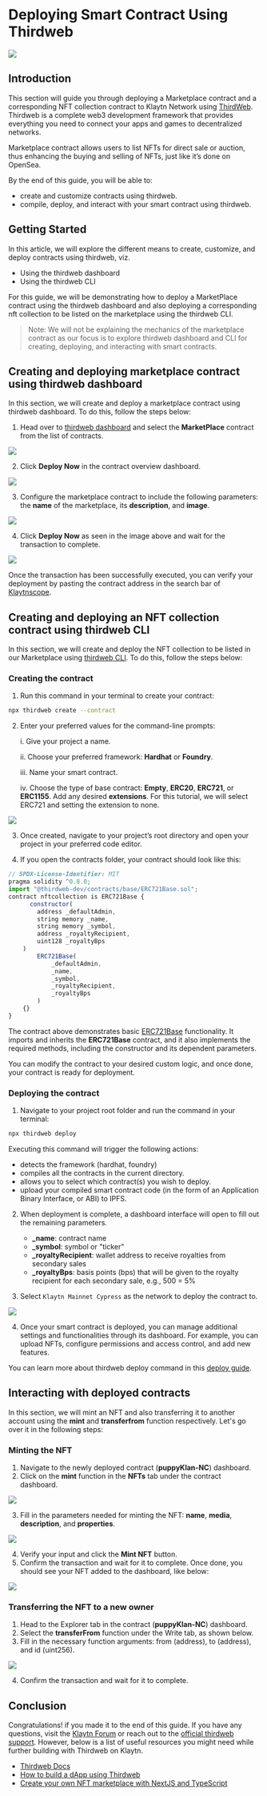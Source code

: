 # Deploying Smart Contract Using Thirdweb

![](/img/build/get-started/klaytnXthirdweb.png)

## Introduction <a id="introduction"></a>

This section will guide you through deploying a Marketplace contract and a corresponding NFT collection contract to Klaytn Network using [ThirdWeb](https://portal.thirdweb.com/). Thirdweb is a complete web3 development framework that provides everything you need to connect your apps and games to decentralized networks.

Marketplace contract allows users to list NFTs for direct sale or auction, thus enhancing the buying and selling of NFTs, just like it’s done on OpenSea.

By the end of this guide, you will be able to:

* create and customize contracts using thirdweb.
* compile, deploy, and interact with your smart contract using thirdweb.

## Getting Started <a id="getting-started"></a>

In this article, we will explore the different means to create, customize, and deploy contracts using thirdweb, viz.
* Using the thirdweb dashboard
* Using the thirdweb CLI

For this guide, we will be demonstrating how to deploy a MarketPlace contract using the thirdweb dashboard and also deploying a corresponding nft collection to be listed on the marketplace using the thirdweb CLI.

> Note: We will not be explaining the mechanics of the marketplace contract as our focus is to explore thirdweb dashboard and CLI for creating, deploying, and interacting with smart contracts.  

## Creating and deploying marketplace contract using thirdweb dashboard <a id="creating-and-deploying-thirdweb-dashboard"></a>

In this section, we will create and deploy a marketplace contract using thirdweb dashboard. To do this, follow the steps below:

1. Head over to [thirdweb dashboard](https://thirdweb.com/dashboard?ref=blog.thirdweb.com) and select the **MarketPlace** contract from the list of contracts.

![](/img/build/get-started/marketplace-explore.png)

2. Click **Deploy Now** in the contract overview dashboard.

![](/img/build/get-started/marketplace-deploy.png)

3. Configure the marketplace contract to include the following parameters: the **name** of the marketplace, its **description**, and **image**.

![](/img/build/get-started/marketplace-contract-details.png)

4. Click **Deploy Now** as seen in the image above and wait for the transaction to complete.

![](/img/build/get-started/marketplace-deployed.png)

Once the transaction has been successfully executed, you can verify your deployment by pasting the contract address in the search bar of [Klaytnscope](https://klaytnscope.com/).

## Creating and deploying an NFT collection contract using thirdweb CLI <a id="creating-deploying-using-thirdweb-cli"></a>

In this section, we will create and deploy the NFT collection to be listed in our Marketplace using [thirdweb CLI](https://portal.thirdweb.com/cli?ref=blog.thirdweb.com). To do this, follow the steps below:

### Creating the contract <a id="creating-the-contract"></a>

1. Run this command in your terminal to create your contract:

```bash
npx thirdweb create --contract
```

2. Enter your preferred values for the command-line prompts:

    i. Give your project a name.

    ii. Choose your preferred framework: **Hardhat** or **Foundry**.

    iii. Name your smart contract.

    iv. Choose the type of base contract: **Empty**, **ERC20**, **ERC721**, or **ERC1155**. Add any desired **extensions**. For this tutorial, we will select ERC721 and setting the extension to none. 

![](/img/build/get-started/thirdweb-cli-info.png)

3. Once created, navigate to your project’s root directory and open your project in your preferred code editor.

4. If you open the contracts folder, your contract should look like this:

```js
// SPDX-License-Identifier: MIT
pragma solidity ^0.8.0;
import "@thirdweb-dev/contracts/base/ERC721Base.sol";
contract nftcollection is ERC721Base {
      constructor(
        address _defaultAdmin,
        string memory _name,
        string memory _symbol,
        address _royaltyRecipient,
        uint128 _royaltyBps
    )
        ERC721Base(
            _defaultAdmin,
            _name,
            _symbol,
            _royaltyRecipient,
            _royaltyBps
        )
    {}
}
```

The contract above demonstrates basic [ERC721Base](https://github.com/thirdweb-dev/contracts/blob/main/contracts/base/ERC721Base.sol) functionality. It imports and inherits the **ERC721Base** contract, and it also implements the required methods, including the constructor and its dependent parameters.

You can modify the contract to your desired custom logic, and once done, your contract is ready for deployment.

### Deploying the contract <a id="deploying-the-contracts"></a>

1. Navigate to your project root folder and run the command in your terminal:

```bash
npx thirdweb deploy
```

Executing this command will trigger the following actions:
  * detects the framework (hardhat, foundry)
  * compiles all the contracts in the current directory.
  * allows you to select which contract(s) you wish to deploy.
  * upload your compiled smart contract code (in the form of an Application Binary Interface, or ABI) to IPFS.

2. When deployment is complete, a dashboard interface will open to fill out the remaining parameters.
    * **_name**: contract name
    * **_symbol**: symbol or "ticker"
    * **_royaltyRecipient**: wallet address to receive royalties from secondary sales
    * **_royaltyBps**: basis points (bps) that will be given to the royalty recipient for each secondary sale, e.g., 500 = 5%

3. Select `Klaytn Mainnet Cypress` as the network to deploy the contract to.

![](/img/build/get-started/nft-collection-deploy.png)

4. Once your smart contract is deployed, you can manage additional settings and functionalities through its dashboard. For example, you can upload NFTs, configure permissions and access control, and add new features.

You can learn more about thirdweb deploy command in this [deploy guide](https://portal.thirdweb.com/deploy/getting-started).

## Interacting with deployed contracts <a id="interacting-with-deployed-contracts"></a>

In this section, we will mint an NFT and also transferring it to another account using the **mint** and **transferfrom** function respectively. Let's go over it in the following steps:

### Minting the NFT <a id="minting-nft"></a>

1. Navigate to the newly deployed contract (**puppyKlan-NC**) dashboard.
2. Click on the **mint** function in the **NFTs** tab under the contract dashboard.

![](/img/build/get-started/puppy-mint-btn.png)

3. Fill in the parameters needed for minting the NFT: **name**, **media**, **description**, and **properties**.

![](/img/build/get-started/puppy-mint-details.png)

4. Verify your input and click the **Mint NFT** button.
5. Confirm the transaction and wait for it to complete. Once done, you should see your NFT added to the dashboard, like below:

![](/img/build/get-started/puppy-minted.png)

### Transferring the NFT to a new owner <a id="transferring-nft-to-new-owner"></a>

1. Head to the Explorer tab in the contract (**puppyKlan-NC**) dashboard.
2. Select the **transferFrom** function under the Write tab, as shown below.
3. Fill in the necessary function arguments: from (address), to (address), and id (uint256).

![](/img/build/get-started/puppy-transferfrom.png)

4. Confirm the transaction and wait for it to complete.

## Conclusion <a id="conclusion"></a>

Congratulations! if you made it to the end of this guide. If you have any questions, visit the [Klaytn Forum](https://forum.klaytn.foundation/) or reach out to the [official thirdweb support](https://support.thirdweb.com/). However, below is a list of useful resources you might need while further building with Thirdweb on Klaytn.

* [Thirdweb Docs](https://portal.thirdweb.com/)
* [How to build a dApp using Thirdweb](https://blog.thirdweb.com/guides/how-to-build-a-dapp/)
* [Create your own NFT marketplace with NextJS and TypeScript](https://blog.thirdweb.com/guides/nft-marketplace-with-typescript-next/)

